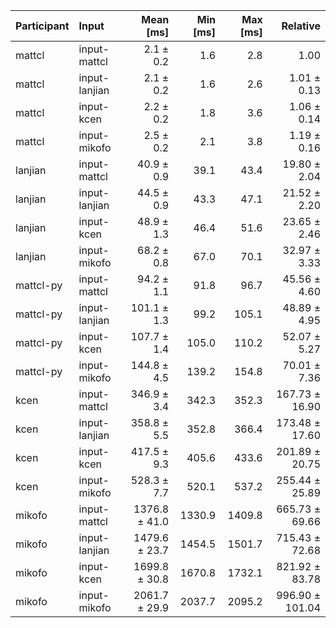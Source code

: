 | Participant | Input | Mean [ms] | Min [ms] | Max [ms] | Relative |
|:---|:---|---:|---:|---:|---:|
| mattcl | input-mattcl | 2.1 ± 0.2 | 1.6 | 2.8 | 1.00 |
| mattcl | input-lanjian | 2.1 ± 0.2 | 1.6 | 2.6 | 1.01 ± 0.13 |
| mattcl | input-kcen | 2.2 ± 0.2 | 1.8 | 3.6 | 1.06 ± 0.14 |
| mattcl | input-mikofo | 2.5 ± 0.2 | 2.1 | 3.8 | 1.19 ± 0.16 |
| lanjian | input-mattcl | 40.9 ± 0.9 | 39.1 | 43.4 | 19.80 ± 2.04 |
| lanjian | input-lanjian | 44.5 ± 0.9 | 43.3 | 47.1 | 21.52 ± 2.20 |
| lanjian | input-kcen | 48.9 ± 1.3 | 46.4 | 51.6 | 23.65 ± 2.46 |
| lanjian | input-mikofo | 68.2 ± 0.8 | 67.0 | 70.1 | 32.97 ± 3.33 |
| mattcl-py | input-mattcl | 94.2 ± 1.1 | 91.8 | 96.7 | 45.56 ± 4.60 |
| mattcl-py | input-lanjian | 101.1 ± 1.3 | 99.2 | 105.1 | 48.89 ± 4.95 |
| mattcl-py | input-kcen | 107.7 ± 1.4 | 105.0 | 110.2 | 52.07 ± 5.27 |
| mattcl-py | input-mikofo | 144.8 ± 4.5 | 139.2 | 154.8 | 70.01 ± 7.36 |
| kcen | input-mattcl | 346.9 ± 3.4 | 342.3 | 352.3 | 167.73 ± 16.90 |
| kcen | input-lanjian | 358.8 ± 5.5 | 352.8 | 366.4 | 173.48 ± 17.60 |
| kcen | input-kcen | 417.5 ± 9.3 | 405.6 | 433.6 | 201.89 ± 20.75 |
| kcen | input-mikofo | 528.3 ± 7.7 | 520.1 | 537.2 | 255.44 ± 25.89 |
| mikofo | input-mattcl | 1376.8 ± 41.0 | 1330.9 | 1409.8 | 665.73 ± 69.66 |
| mikofo | input-lanjian | 1479.6 ± 23.7 | 1454.5 | 1501.7 | 715.43 ± 72.68 |
| mikofo | input-kcen | 1699.8 ± 30.8 | 1670.8 | 1732.1 | 821.92 ± 83.78 |
| mikofo | input-mikofo | 2061.7 ± 29.9 | 2037.7 | 2095.2 | 996.90 ± 101.04 |
